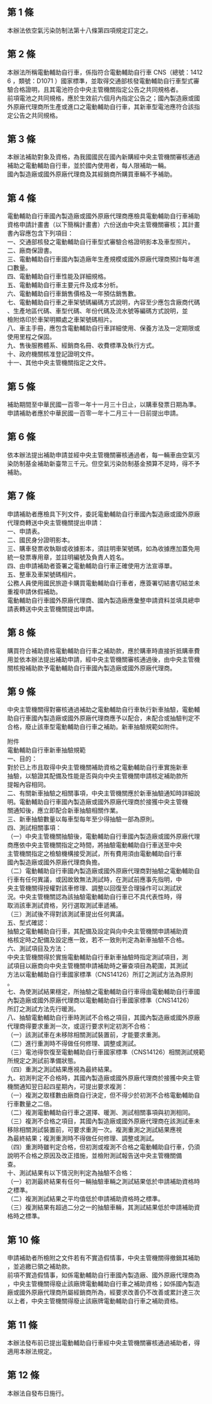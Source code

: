 第 1 條
-------
本辦法依空氣污染防制法第十八條第四項規定訂定之。

第 2 條
-------
本辦法所稱電動輔助自行車，係指符合電動輔助自行車 CNS（總號：1412  
6 ，類號：D1071 ）國家標準，並取得交通部核發電動輔助自行車型式審  
驗合格證明，且其電池符合中央主管機關指定公告之共同規格者。  
前項電池之共同規格，應於生效前六個月內指定公告之；國內製造廠或國  
外原廠代理商所生產或進口之電動輔助自行車，其新車型電池應符合該指  
定公告之共同規格。

第 3 條
-------
本辦法補助對象及資格，為我國國民在國內新購經中央主管機關審核通過  
補助之電動輔助自行車，並於國內使用者，每人限補助一輛。  
國內製造廠或國外原廠代理商及其經銷商所購買車輛不予補助。

第 4 條
-------
電動輔助自行車國內製造廠或國外原廠代理商應檢具電動輔助自行車補助  
資格申請計畫書（以下簡稱計畫書）六份送由中央主管機關審核；其計畫  
書內容應包含下列項目：  
一、交通部核發之電動輔助自行車型式審驗合格證明影本及車型照片。  
二、廠商保證書。  
三、電動輔助自行車國內製造廠年生產規模或國外原廠代理商預計每年進  
    口數量。  
四、電動輔助自行車性能及詳細規格。  
五、電動輔助自行車主要元件及成本分析。  
六、電動輔助自行車銷售價格及一年預估銷售數。  
七、電動輔助自行車之車架號碼編碼方式說明，內容至少應包含廠商代碼  
    、生產地區代碼、車型代碼、年份代碼及流水號等編碼方式說明，並  
    檢附烙印於車架明顯處之車架號碼相片。  
八、車主手冊，應包含電動輔助自行車詳細使用、保養方法及一定期限或  
    使用里程之保固。  
九、售後服務體系、經銷商名冊、收費標準及執行方式。  
十、政府機關核准登記證明文件。  
十一、其他中央主管機關指定之文件。

第 5 條
-------
補助期間至中華民國一百零一年十一月三十日止，以購車發票日期為準。  
申請補助者應於中華民國一百零一年十二月三十一日前提出申請。

第 6 條
-------
依本辦法提出補助申請並經中央主管機關審核通過者，每一輛車由空氣污  
染防制基金補助新臺幣三千元。但空氣污染防制基金預算不足時，得不予  
補助。

第 7 條
-------
申請補助者應檢具下列文件，委託電動輔助自行車國內製造廠或國外原廠  
代理商轉送中央主管機關提出申請：  
一、申請表。  
二、國民身分證明影本。  
三、購車發票收執聯或收據影本，須註明車架號碼，如為收據應加蓋免用  
    統一發票專用章，並註明編號及負責人姓名。  
四、由申請補助者簽署之電動輔助自行車正確使用方法宣導單。  
五、整車及車架號碼相片。  
公務人員使用國民旅遊卡購買電動輔助自行車者，應簽署切結書切結並未  
重複申請休假補助。  
電動輔助自行車國外原廠代理商、國內製造廠應彙整申請資料並填具總申  
請表轉送中央主管機關提出申請。

第 8 條
-------
購買符合補助資格電動輔助自行車之補助款，應於購車時直接折抵購車費  
用並依本辦法提出補助申請，經中央主管機關審核通過後，由中央主管機  
關核撥補助款予電動輔助自行車國內製造廠或國外原廠代理商。

第 9 條
-------
中央主管機關得對審核通過補助之電動輔助自行車執行新車抽驗，電動輔  
助自行車國內製造廠或國外原廠代理商應予以配合，未配合或抽驗判定不  
合格，廢止該車型電動輔助自行車之補助。新車抽驗規範如附件。  
  
附件  
電動輔助自行車新車抽驗規範  
一、目的：  
    對於已上市且取得中央主管機關補助資格之電動輔助自行車實施新車  
    抽驗，以驗證其配備及性能是否與向中央主管機關申請核定補助款所  
    提報內容相同。  
二、有關新車抽驗之相關事項，中央主管機關應於新車抽驗通知時詳細說  
    明。電動輔助自行車國內製造廠或國外原廠代理商於接獲中央主管機  
    關通知後，應立即配合新車抽驗相關作業。  
三、新車抽驗數量以每車型每年至少得抽驗一部為原則。  
四、測試相關事項：  
（一）中央主管機關抽驗後，電動輔助自行車國內製造廠或國外原廠代理  
      商應依中央主管機關指定之時間，將抽驗電動輔助自行車送至中央  
      主管機關指定之檢驗機構接受測試，所有費用須由電動輔助自行車  
      國內製造廠或國外原廠代理商負擔。  
（二）電動輔助自行車國內製造廠或國外原廠代理商對抽驗之電動輔助自  
      行車有任何異議，或因故致無法測試時，在測試前應事先指明，中  
      央主管機關得授權對該車修理、調整以回復至合理操作可以測試狀  
      況。中央主管機關認為該抽驗電動輔助自行車已不具代表性時，得  
      取消該車測試資格，另行選取測試車遞補。  
（三）測試後不得對該測試車提出任何異議。  
五、型式確認：  
    抽驗之電動輔助自行車，其配備及設定與向中央主管機關申請補助資  
    格核定時之配備及設定應一致，若不一致則判定為新車抽驗不合格。  
六、測試項目及方法：  
    中央主管機關得於實施電動輔助自行車新車抽驗時指定測試項目，測  
    試項目以廠商向中央主管機關申請補助時之審查項目為範圍，其測試  
    方法以電動輔助自行車國家標準（CNS14126）所訂之測試方法為原則  
    。  
七、為使測試結果穩定，所抽驗之電動輔助自行車得由電動輔助自行車國  
    內製造廠或國外原廠代理商以電動輔助自行車國家標準（CNS14126）  
    所訂之測試方法先行暖測。  
八、抽驗電動輔助自行車時測試不合格之項目，其國內製造廠或國外原廠  
    代理商得要求重測一次，或逕行要求判定初測不合格：  
（一）該測試車在未移除相關測試裝置前，才能要求重測。  
（二）進行重測時不得做任何修理、調整或測試。  
（三）電池得恢復至電動輔助自行車國家標準（CNS14126）相關測試規範  
      所規定之測試前準備狀態。  
（四）重測之測試結果應視為最終結果。  
九、初測判定不合格時，其國內製造廠或國外原廠代理商於接獲中央主管  
    機關通知翌日起四星期內，可提出要求複測：  
（一）複測之取樣數由廠商自行決定，但不得少於初測不合格電動輔助自  
      行車數量之二倍。  
（二）複測電動輔助自行車之選擇、暖測、測試相關事項與初測相同。  
（三）複測不合格之項目，其國內製造廠或國外原廠代理商在該測試車未  
      移除相關測試裝置前，可要求重測一次。複測重測之測試結果應視  
      為最終結果；複測重測時不得做任何修理、調整或測試。  
（四）重測時雖判定合格，但初測或複測不合格之電動輔助自行車，仍須  
      說明不合格之原因及改正措施，並檢附測試報告送中央主管機關備  
      查。  
十、測試結果有以下情況則判定為抽驗不合格：  
（一）初測最終結果有任何一輛抽驗車輛之測試結果低於申請補助資格時  
      之標準。  
（二）複測測試結果之平均值低於申請補助資格時之標準。  
（三）複測結果有超過二分之一的抽驗車輛，其測試結果低於申請補助資  
      格時之標準。

第 10 條
--------
申請補助者所檢附之文件若有不實造假情事，中央主管機關得撤銷其補助  
，並追繳已領之補助款。  
前項不實造假情事，如係電動輔助自行車國內製造廠、國外原廠代理商為  
，中央主管機關得廢止該廠牌電動輔助自行車之補助資格；如係國內製造  
廠或國外原廠代理商所屬經銷商所為，經要求改善仍不改善或累計達三次  
以上者，中央主管機關得廢止該廠牌電動輔助自行車之補助資格。

第 11 條
--------
本辦法發布前已提出電動輔助自行車經中央主管機關審核通過補助者，得  
適用本辦法規定。

第 12 條
--------
本辦法自發布日施行。

